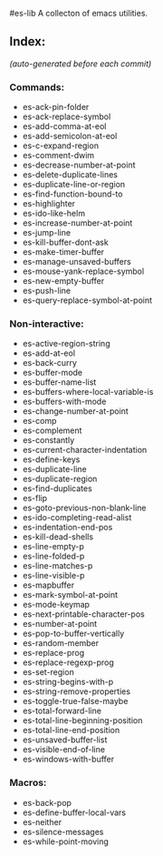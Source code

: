 #es-lib
A collecton of emacs utilities.
## Index:
_(auto-generated before each commit)_

### Commands:

* es-ack-pin-folder
* es-ack-replace-symbol
* es-add-comma-at-eol
* es-add-semicolon-at-eol
* es-c-expand-region
* es-comment-dwim
* es-decrease-number-at-point
* es-delete-duplicate-lines
* es-duplicate-line-or-region
* es-find-function-bound-to
* es-highlighter
* es-ido-like-helm
* es-increase-number-at-point
* es-jump-line
* es-kill-buffer-dont-ask
* es-make-timer-buffer
* es-manage-unsaved-buffers
* es-mouse-yank-replace-symbol
* es-new-empty-buffer
* es-push-line
* es-query-replace-symbol-at-point

### Non-interactive:

* es-active-region-string
* es-add-at-eol
* es-back-curry
* es-buffer-mode
* es-buffer-name-list
* es-buffers-where-local-variable-is
* es-buffers-with-mode
* es-change-number-at-point
* es-comp
* es-complement
* es-constantly
* es-current-character-indentation
* es-define-keys
* es-duplicate-line
* es-duplicate-region
* es-find-duplicates
* es-flip
* es-goto-previous-non-blank-line
* es-ido-completing-read-alist
* es-indentation-end-pos
* es-kill-dead-shells
* es-line-empty-p
* es-line-folded-p
* es-line-matches-p
* es-line-visible-p
* es-mapbuffer
* es-mark-symbol-at-point
* es-mode-keymap
* es-next-printable-character-pos
* es-number-at-point
* es-pop-to-buffer-vertically
* es-random-member
* es-replace-prog
* es-replace-regexp-prog
* es-set-region
* es-string-begins-with-p
* es-string-remove-properties
* es-toggle-true-false-maybe
* es-total-forward-line
* es-total-line-beginning-position
* es-total-line-end-position
* es-unsaved-buffer-list
* es-visible-end-of-line
* es-windows-with-buffer

### Macros:

* es-back-pop
* es-define-buffer-local-vars
* es-neither
* es-silence-messages
* es-while-point-moving